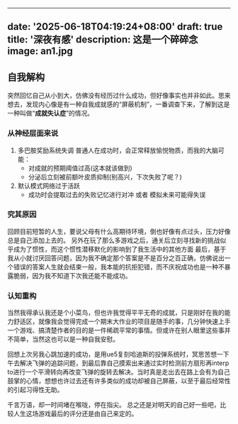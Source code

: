 
---
date: '2025-06-18T04:19:24+08:00'
draft: true
title: '深夜有感'
description: 这是一个碎碎念
image: an1.jpg
---


## 自我解构

突然回忆自己从小到大，仿佛没有经历过什么成功，但好像事实也并非如此。思来想去，发现内心像是有一种自我成就感的“屏蔽机制”，一番调查下来，了解到这是一种叫做“**成就失认症**”的情况。
### 从神经层面来说
1. 多巴胺奖励系统失调
    普通人在成功时，会正常释放愉悦物质，而我的大脑可能：
    * 对成就的预期阈值过高(这本就该做到)
    * 分泌后立刻被前额叶皮质抑制(别高兴，下次失败了呢？)
2. 默认模式网络过于活跃
    * 成功时会提取过去的失败记忆进行对冲 或者 模拟未来可能得失误
    

### 究其原因
回顾目前短暂的人生，要说父母有什么高期待环境，倒也好像有点过头，压力好像总是自己添加上去的。
另外在玩了那么多游戏之后，通关后立刻寻找新的挑战似乎成为了惯性，而这个惯性潜移默化的影响到了我生活中的其他方面
最后，基于我从小就讨厌回答问题，因为我不确定那个答案是不是百分之百正确，仿佛说出一个错误的答案人生就会结束一般，我本能的抗拒犯错，而不庆祝成功也是一种不暴露脆弱，因为我不知道下次我还能不能成功。

### 认知重构
当然我得承认我还是个小菜鸟，但也许我觉得平平无奇的成就，只是刚好在我的能力舒适区，就像我会觉得完成一个期末大作业的项目是随手的事，几分钟快速上手一个游戏、搞清楚作者的目的是一件稀疏平常的事情。但或许在别人眼里这些事并不简单，当然这也可以是一种自我安慰。


回想上次另我心跳加速的成功，是用ue5复刻哈迪斯的投弹系统时，冥思苦想一下午去解决飞弹的追踪问题，到最后靠自己摸索出来通过实时检测前方扇形再interp to进行一个平滑转向再改变飞弹的旋转去解决。当时真是走出去在路上会有为自己鼓掌的心情，想想也许过去还有许多类似的成功却被自己屏蔽，以至于最后经常性的引起习得性无助。


千言万语，却一时间堵在喉咙，停在指尖。 总之还是对明天的自己好一些吧，比较人生这场游戏最后的评分还是由自己来定的。
